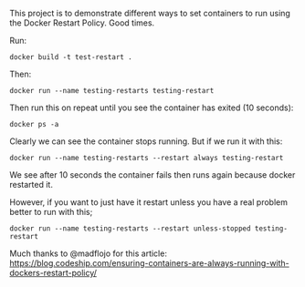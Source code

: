 This project is to demonstrate different ways to set containers to run using the Docker Restart Policy. Good times. 

Run:

```docker build -t test-restart .```

Then: 

```docker run --name testing-restarts testing-restart```

Then run this on repeat until you see the container has exited (10 seconds):

```docker ps -a```

Clearly we can see the container stops running. But if we run it with this: 

```docker run --name testing-restarts --restart always testing-restart ```

We see after 10 seconds the container fails then runs again because docker restarted it. 

However, if you want to just have it restart unless you have a real problem better to run with this; 

```docker run --name testing-restarts --restart unless-stopped testing-restart```



Much thanks to @madflojo for this article: 
https://blog.codeship.com/ensuring-containers-are-always-running-with-dockers-restart-policy/